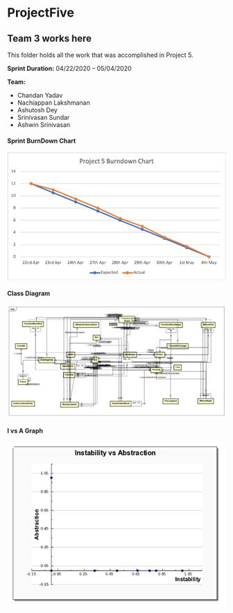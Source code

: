 # ProjectFive
## Team 3 works here

This folder holds all the work that was accomplished in Project 5.<br />

**Sprint Duration:** 04/22/2020 – 05/04/2020 <br />

**Team:**
- Chandan Yadav 
- Nachiappan Lakshmanan 
- Ashutosh Dey 
- Srinivasan Sundar 
- Ashwin Srinivasan

#### Sprint BurnDown Chart

![BurnDown Chart](Documents/Sprint_Burndown_Chart.png)

#### Class Diagram

![Class Diagram](Documents/Astah_Class_Diagram.png)

#### I vs A Graph

![I Vs A Graph](Documents/I_Vs_A_Graph.png)

